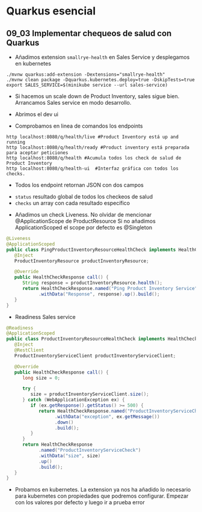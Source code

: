 # Quarkus esencial
## 09_03 Implementar chequeos de salud con Quarkus

* Añadimos extension `smallrye-health` en Sales Service y desplegamos en kubernetes
```shell
./mvnw quarkus:add-extension -Dextensions="smallrye-health"
./mvnw clean package -Dquarkus.kubernetes.deploy=true -DskipTests=true 
export SALES_SERVICE=$(minikube service --url sales-service)
```
* Si hacemos un scale down de Product Inventory, sales sigue bien. Arrancamos Sales service en modo desarrollo.

* Abrimos el dev ui

* Comprobamos en linea de comandos los endpoints
```shell
http localhost:8080/q/health/live #Product Inventory está up and running
http localhost:8080/q/health/ready #Product inventory está preparada para aceptar peticiones
http localhost:8080/q/health #Acumula todos los check de salud de Product Inventory
http localhost:8080/q/health-ui  #Interfaz gráfica con todos los checks.
```
* Todos los endpoint retornan JSON con dos campos

- `status` resultado global de todos los checkeos de salud
- `checks` un array con cada resultado específico

* Añadimos un check Liveness. No olvidar de mencionar @ApplicationScope de ProductResource
  Si no añadimos ApplicationScoped el scope por defecto es @Singleton
```java
@Liveness
@ApplicationScoped
public class PingProductInventoryResourceHealthCheck implements HealthCheck {
   @Inject
   ProductInventoryResource productInventoryResource;

   @Override
   public HealthCheckResponse call() {
      String response = productInventoryResource.health();
      return HealthCheckResponse.named("Ping Product Inventory Service")
            .withData("Response", response).up().build();
   }
}
```
* Readiness Sales service
```java
@Readiness
@ApplicationScoped
public class ProductInventoryResourceHealthCheck implements HealthCheck {
   @Inject
   @RestClient
   ProductInventoryServiceClient productInventoryServiceClient;

   @Override
   public HealthCheckResponse call() {
      long size = 0;

      try {
         size = productInventoryServiceClient.size();
      } catch (WebApplicationException ex) {
         if (ex.getResponse().getStatus() >= 500) {
            return HealthCheckResponse.named("ProductInventoryServiceCheck")
                  .withData("exception", ex.getMessage())
                  .down()
                  .build();
         }
      }
      return HealthCheckResponse
            .named("ProductInventoryServiceCheck")
            .withData("size", size)
            .up()
            .build();
   }
}
```

* Probamos en kubernetes. La extension ya nos ha añadido lo necesario para kubernetes con propiedades que
  podremos configurar. Empezar con los valores por defecto y luego ir a prueba error